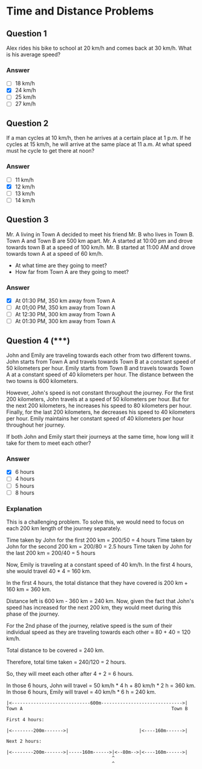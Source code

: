 # Time and Distance Problems

## Question 1

Alex rides his bike to school at 20 km/h and comes back at 30 km/h. What is his average speed?

### Answer

- [ ] 18 km/h
- [x] 24 km/h
- [ ] 25 km/h
- [ ] 27 km/h

## Question 2

If a man cycles at 10 km/h, then he arrives at a certain place at 1 p.m. If he cycles at 15 km/h, he will arrive at the same place at 11 a.m. At what speed must he cycle to get there at noon?

### Answer

- [ ] 11 km/h
- [x] 12 km/h
- [ ] 13 km/h
- [ ] 14 km/h

## Question 3

Mr. A living in Town A decided to meet his friend Mr. B who lives in Town B. Town A and Town B are 500 km apart. Mr. A started at 10:00 pm and drove towards town B at a speed of 100 km/h. Mr. B started at 11:00 AM and drove towards town A at a speed of 60 km/h.

- At what time are they going to meet?
- How far from Town A are they going to meet?

### Answer

- [x] At 01:30 PM, 350 km away from Town A
- [ ] At 01;00 PM, 350 km away from Town A
- [ ] At 12:30 PM, 300 km away from Town A
- [ ] At 01:30 PM, 300 km away from Town A

## Question 4 (***)

John and Emily are traveling towards each other from two different towns. John starts from Town A and travels towards Town B at a constant speed of 50 kilometers per hour. Emily starts from Town B and travels towards Town A at a constant speed of 40 kilometers per hour. The distance between the two towns is 600 kilometers.

However, John's speed is not constant throughout the journey. For the first 200 kilometers, John travels at a speed of 50 kilometers per hour. But for the next 200 kilometers, he increases his speed to 80 kilometers per hour. Finally, for the last 200 kilometers, he decreases his speed to 40 kilometers per hour. Emily maintains her constant speed of 40 kilometers per hour throughout her journey.

If both John and Emily start their journeys at the same time, how long will it take for them to meet each other?

### Answer

- [x] 6 hours
- [ ] 4 hours
- [ ] 5 hours
- [ ] 8 hours

### Explanation

This is a challenging problem. To solve this, we would need to focus on each 200 km length of the journey separately.

Time taken by John for the first 200 km = 200/50 = 4 hours
Time taken by John for the second 200 km = 200/80 = 2.5 hours
Time taken by John for the last 200 km = 200/40 = 5 hours

Now, Emily is traveling at a constant speed of 40 km/h. In the first 4 hours, she would travel 40 * 4 = 160 km.

In the first 4 hours, the total distance that they have covered is 200 km + 160 km = 360 km.

Distance left is 600 km - 360 km = 240 km. Now, given the fact that John's speed has increased for the next 200 km, they would meet during this phase of the journey.

For the 2nd phase of the journey, relative speed is the sum of their individual speed as they are traveling towards each other = 80 + 40 = 120 km/h.

Total distance to be covered = 240 km.

Therefore, total time taken = 240/120 = 2 hours.

So, they will meet each other after 4 + 2 = 6 hours.

In those 6 hours, John will travel = 50 km/h  * 4 h + 80 km/h * 2 h = 360 km.
In those 6 hours, Emily will travel = 40 km/h * 6 h = 240 km.

```txt
|<-----------------------------600m------------------------------>|
Town A                                                       Town B

First 4 hours:

|<--------200m------->|                          |<----160m------>|

Next 2 hours:

|<--------200m------->|-----160m------>|<--80m-->|<----160m------>|
                                       ^
                                       ^
```
